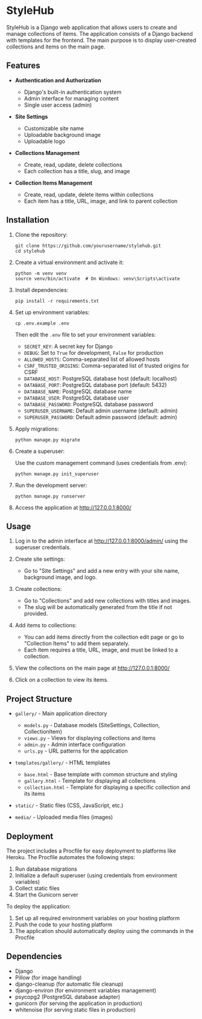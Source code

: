 # StyleHub

StyleHub is a Django web application that allows users to create and manage collections of items. The application consists of a Django backend with templates for the frontend. The main purpose is to display user-created collections and items on the main page.

## Features

- **Authentication and Authorization**
  - Django's built-in authentication system
  - Admin interface for managing content
  - Single user access (admin)

- **Site Settings**
  - Customizable site name
  - Uploadable background image
  - Uploadable logo

- **Collections Management**
  - Create, read, update, delete collections
  - Each collection has a title, slug, and image

- **Collection Items Management**
  - Create, read, update, delete items within collections
  - Each item has a title, URL, image, and link to parent collection

## Installation

1. Clone the repository:
   ```
   git clone https://github.com/yourusername/stylehub.git
   cd stylehub
   ```

2. Create a virtual environment and activate it:
   ```
   python -m venv venv
   source venv/bin/activate  # On Windows: venv\Scripts\activate
   ```

3. Install dependencies:
   ```
   pip install -r requirements.txt
   ```

4. Set up environment variables:
   ```
   cp .env.example .env
   ```
   Then edit the `.env` file to set your environment variables:
   - `SECRET_KEY`: A secret key for Django
   - `DEBUG`: Set to `True` for development, `False` for production
   - `ALLOWED_HOSTS`: Comma-separated list of allowed hosts
   - `CSRF_TRUSTED_ORIGINS`: Comma-separated list of trusted origins for CSRF
   - `DATABASE_HOST`: PostgreSQL database host (default: localhost)
   - `DATABASE_PORT`: PostgreSQL database port (default: 5432)
   - `DATABASE_NAME`: PostgreSQL database name
   - `DATABASE_USER`: PostgreSQL database user
   - `DATABASE_PASSWORD`: PostgreSQL database password
   - `SUPERUSER_USERNAME`: Default admin username (default: admin)
   - `SUPERUSER_PASSWORD`: Default admin password (default: admin)

5. Apply migrations:
   ```
   python manage.py migrate
   ```

6. Create a superuser:

   Use the custom management command (uses credentials from .env):
   ```
   python manage.py init_superuser
   ```

7. Run the development server:
   ```
   python manage.py runserver
   ```

8. Access the application at http://127.0.0.1:8000/

## Usage

1. Log in to the admin interface at http://127.0.0.1:8000/admin/ using the superuser credentials.

2. Create site settings:
   - Go to "Site Settings" and add a new entry with your site name, background image, and logo.

3. Create collections:
   - Go to "Collections" and add new collections with titles and images.
   - The slug will be automatically generated from the title if not provided.

4. Add items to collections:
   - You can add items directly from the collection edit page or go to "Collection Items" to add them separately.
   - Each item requires a title, URL, image, and must be linked to a collection.

5. View the collections on the main page at http://127.0.0.1:8000/

6. Click on a collection to view its items.

## Project Structure

- `gallery/` - Main application directory
  - `models.py` - Database models (SiteSettings, Collection, CollectionItem)
  - `views.py` - Views for displaying collections and items
  - `admin.py` - Admin interface configuration
  - `urls.py` - URL patterns for the application

- `templates/gallery/` - HTML templates
  - `base.html` - Base template with common structure and styling
  - `gallery.html` - Template for displaying all collections
  - `collection.html` - Template for displaying a specific collection and its items

- `static/` - Static files (CSS, JavaScript, etc.)
- `media/` - Uploaded media files (images)

## Deployment

The project includes a Procfile for easy deployment to platforms like Heroku. The Procfile automates the following steps:

1. Run database migrations
2. Initialize a default superuser (using credentials from environment variables)
3. Collect static files
4. Start the Gunicorn server

To deploy the application:

1. Set up all required environment variables on your hosting platform
2. Push the code to your hosting platform
3. The application should automatically deploy using the commands in the Procfile

## Dependencies

- Django
- Pillow (for image handling)
- django-cleanup (for automatic file cleanup)
- django-environ (for environment variables management)
- psycopg2 (PostgreSQL database adapter)
- gunicorn (for serving the application in production)
- whitenoise (for serving static files in production)
